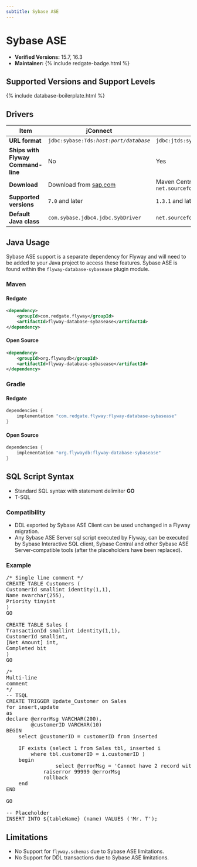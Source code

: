 ```yaml
---
subtitle: Sybase ASE
---
```

# Sybase ASE
- **Verified Versions:** 15.7, 16.3
- **Maintainer:** {% include redgate-badge.html %}

## Supported Versions and Support Levels

{% include database-boilerplate.html %}

## Drivers

| Item                               | jConnect                                                             | jTDS                                                                    |
|------------------------------------|----------------------------------------------------------------------|-------------------------------------------------------------------------|
| **URL format**                     | <code>jdbc:sybase:Tds:<i>host</i>:<i>port</i>/<i>database</i></code> | <code>jdbc:jtds:sybase://<i>host</i>:<i>port</i>/<i>database</i></code> |
| **Ships with Flyway Command-line** | No                                                                   | Yes                                                                     |
| **Download**                       | Download from [sap.com](https://sap.com)                             | Maven Central coordinates: `net.sourceforge.jtds:jtds`                  |
| **Supported versions**             | `7.0` and later                                                      | `1.3.1` and later                                                       |
| **Default Java class**             | `com.sybase.jdbc4.jdbc.SybDriver`                                    | `net.sourceforge.jtds.jdbc.Driver`                                      |


## Java Usage
Sybase ASE support is a separate dependency for Flyway and will need to be added to your Java project to access these features.
Sybase ASE is found within the `flyway-database-sybasease` plugin module.
### Maven
#### Redgate
```xml
<dependency>
    <groupId>com.redgate.flyway</groupId>
    <artifactId>flyway-database-sybasease</artifactId>
</dependency>
```
#### Open Source
```xml
<dependency>
    <groupId>org.flywaydb</groupId>
    <artifactId>flyway-database-sybasease</artifactId>
</dependency>
```

### Gradle
#### Redgate
```groovy
dependencies {
    implementation "com.redgate.flyway:flyway-database-sybasease"
}
```
#### Open Source
```groovy
dependencies {
    implementation "org.flywaydb:flyway-database-sybasease"
}
```


## SQL Script Syntax

- Standard SQL syntax with statement delimiter **GO**
- T-SQL

### Compatibility

- DDL exported by Sybase ASE Client can be used unchanged in a Flyway migration.
- Any Sybase ASE Server sql script executed by Flyway, can be executed by Sybase Interactive SQL client, Sybase Central and
        other Sybase ASE Server-compatible tools (after the placeholders have been replaced).

### Example

<pre class="prettyprint">/* Single line comment */
CREATE TABLE Customers (
CustomerId smallint identity(1,1),
Name nvarchar(255),
Priority tinyint
)
GO

CREATE TABLE Sales (
TransactionId smallint identity(1,1),
CustomerId smallint,
[Net Amount] int,
Completed bit
)
GO

/*
Multi-line
comment
*/
-- TSQL
CREATE TRIGGER Update_Customer on Sales
for insert,update
as
declare @errorMsg VARCHAR(200),
        @customerID VARCHAR(10)
BEGIN
    select @customerID = customerID from inserted

    IF exists (select 1 from Sales tbl, inserted i
        where tbl.customerID = i.customerID )
    begin
                select @errorMsg = 'Cannot have 2 record with the same customer ID '+@customerID
        	raiserror 99999 @errorMsg
        	rollback
    end
END

GO

-- Placeholder
INSERT INTO ${tableName} (name) VALUES ('Mr. T');</pre>

## Limitations

- No Support for <code>flyway.schemas</code> due to Sybase ASE limitations.
- No Support for DDL transactions due to Sybase ASE limitations.
